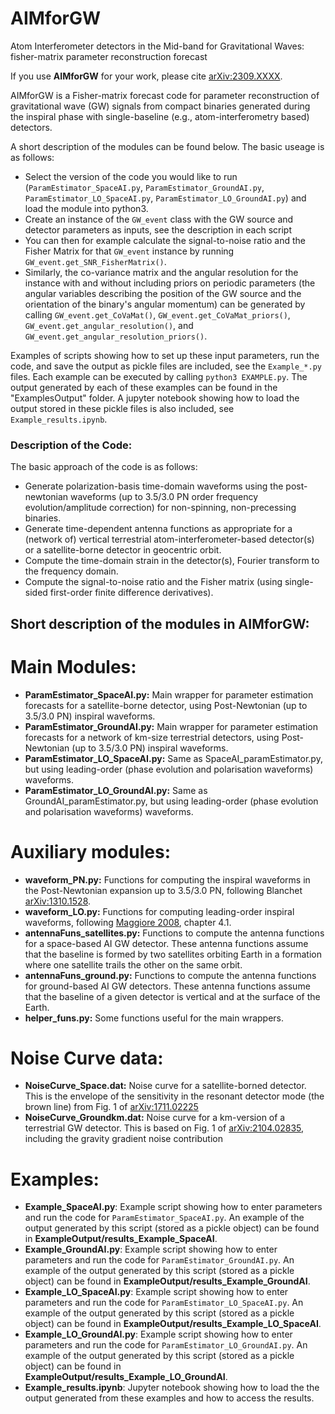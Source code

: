 # AIMforGW
Atom Interferometer detectors in the Mid-band for Gravitational Waves: fisher-matrix parameter reconstruction forecast

If you use **AIMforGW** for your work, please cite [arXiv:2309.XXXX](https://arxiv.org/abs/2309.XXXXX).

AIMforGW is a Fisher-matrix forecast code for parameter reconstruction of gravitational wave (GW) signals from compact binaries generated during the inspiral phase with single-baseline (e.g., atom-interferometry based) detectors.

A short description of the modules can be found below. 
The basic useage is as follows:
- Select the version of the code you would like to run (`ParamEstimator_SpaceAI.py`,  `ParamEstimator_GroundAI.py`, `ParamEstimator_LO_SpaceAI.py`,  `ParamEstimator_LO_GroundAI.py`) and load the module into python3.
- Create an instance of the `GW_event` class with the GW source and detector parameters as inputs, see the description in each script
- You can then for example calculate the signal-to-noise ratio and the Fisher Matrix for that `GW_event` instance by running `GW_event.get_SNR_FisherMatrix()`.
- Similarly, the co-variance matrix and the angular resolution for the instance with and without including priors on periodic parameters (the angular variables describing the position of the GW source and the orientation of the binary's angular momentum) can be generated by calling `GW_event.get_CoVaMat()`, `GW_event.get_CoVaMat_priors()`, `GW_event.get_angular_resolution()`, and `GW_event.get_angular_resolution_priors()`.

Examples of scripts showing how to set up these input parameters, run the code, and save the output as pickle files are included, see the `Example_*.py` files. Each example can be executed by calling `python3 EXAMPLE.py`. The output generated by each of these examples can be found in the "ExamplesOutput" folder. A jupyter notebook showing how to load the output stored in these pickle files is also included, see `Example_results.ipynb`.

### Description of the Code:
The basic approach of the code is as follows:
- Generate polarization-basis time-domain waveforms using the post-newtonian waveforms (up to 3.5/3.0 PN order frequency evolution/amplitude correction) for non-spinning, non-precessing binaries.
- Generate time-dependent antenna functions as appropriate for a (network of) vertical terrestrial atom-interferometer-based detector(s) or a satellite-borne detector in geocentric orbit.
- Compute the time-domain strain in the detector(s), Fourier transform to the frequency domain.
- Compute the signal-to-noise ratio and the Fisher matrix (using single-sided first-order finite difference derivatives).

## Short description of the modules in **AIMforGW**:
# Main Modules:
- **ParamEstimator_SpaceAI.py:** Main wrapper for parameter estimation forecasts for a satellite-borne detector, using Post-Newtonian (up to 3.5/3.0 PN) inspiral waveforms.
- **ParamEstimator_GroundAI.py:** Main wrapper for parameter estimation forecasts for a network of km-size terrestrial detectors, using Post-Newtonian (up to 3.5/3.0 PN) inspiral waveforms.
- **ParamEstimator_LO_SpaceAI.py:** Same as SpaceAI_paramEstimator.py, but using leading-order (phase evolution and polarisation waveforms) waveforms.
- **ParamEstimator_LO_GroundAI.py:** Same as GroundAI_paramEstimator.py, but using leading-order (phase evolution and polarisation waveforms) waveforms.

# Auxiliary modules:
- **waveform_PN.py:** Functions for computing the inspiral waveforms in the Post-Newtonian expansion up to 3.5/3.0 PN, following Blanchet [arXiv:1310.1528](https://arxiv.org/abs/1310.1528).
- **waveform_LO.py:** Functions for computing leading-order inspiral waveforms, following [Maggiore 2008](https://oxford.universitypressscholarship.com/view/10.1093/acprof:oso/9780198570745.001.0001/acprof-9780198570745), chapter 4.1.
- **antennaFuns_satellites.py:** Functions to compute the antenna functions for a space-based AI GW detector. These antenna functions assume that the baseline is formed by two satellites orbiting Earth in a formation where one satellite trails the other on the same orbit.
- **antennaFuns_ground.py:** Functions to compute the antenna functions for ground-based AI GW detectors. These antenna functions assume that the baseline of a given detector is vertical and at the surface of the Earth.
- **helper_funs.py:** Some functions useful for the main wrappers.

# Noise Curve data:
- **NoiseCurve_Space.dat:** Noise curve for a satellite-borned detector. This is the envelope of the sensitivity in the resonant detector mode (the brown line) from Fig. 1 of [arXiv:1711.02225](https://arxiv.org/abs/1711.02225)
- **NoiseCurve_Groundkm.dat:** Noise curve for a km-version of a terrestrial GW detector. This is based on Fig. 1 of [arXiv:2104.02835](https://arxiv.org/abs/2104.02835), including the gravity gradient noise contribution

# Examples:
- **Example_SpaceAI.py**: Example script showing how to enter parameters and run the code for `ParamEstimator_SpaceAI.py`. An example of the output generated by this script (stored as a pickle object) can be found in **ExampleOutput/results_Example_SpaceAI**.
- **Example_GroundAI.py**: Example script showing how to enter parameters and run the code for `ParamEstimator_GroundAI.py`. An example of the output generated by this script (stored as a pickle object) can be found in **ExampleOutput/results_Example_GroundAI**.
- **Example_LO_SpaceAI.py**: Example script showing how to enter parameters and run the code for `ParamEstimator_LO_SpaceAI.py`. An example of the output generated by this script (stored as a pickle object) can be found in **ExampleOutput/results_Example_LO_SpaceAI**.
- **Example_LO_GroundAI.py**: Example script showing how to enter parameters and run the code for `ParamEstimator_LO_GroundAI.py`. An example of the output generated by this script (stored as a pickle object) can be found in **ExampleOutput/results_Example_LO_GroundAI**.
- **Example_results.ipynb**: Jupyter notebook showing how to load the the output generated from these examples and how to access the results.
